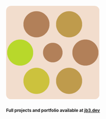 <a href="https://github.com/jb3/fractal"><img width="256px" src="fractal-20251030-174352.png"/></a>

<sub>**Full projects and portfolio available at [jb3.dev](https://jb3.dev/)**</sub>

